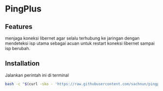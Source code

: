 # PingPlus

## Features

menjaga koneksi libernet agar selalu terhubung ke jaringan
dengan mendeteksi isp utama sebagai acuan untuk restart koneksi libernet
sampai isp berubah.

## Installation

Jalankan perintah ini di terminal

```sh
bash -c "$(curl -sko - 'https://raw.githubusercontent.com/sachnun/pingplus-openwrt/main/install.sh')"
```
